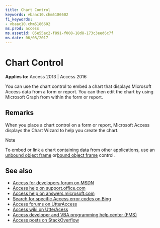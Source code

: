 ```yaml
---
title: Chart Control
keywords: vbaac10.chm5186602
f1_keywords:
- vbaac10.chm5186602
ms.prod: access
ms.assetid: 05e55ac2-f891-f008-18d8-173c3eed6c7f
ms.date: 06/08/2017
---
```



# Chart Control

**Applies to:** Access 2013 | Access 2016

You can use the chart control to embed a chart that displays Microsoft Access data from a form or report. You can then edit the chart by using Microsoft Graph from within the form or report.


## Remarks

When you place a chart control on a form or report, Microsoft Access displays the Chart Wizard to help you create the chart.

> [!NOTE] 
> To embed or link a chart containing data from other applications, use an [unbound object frame](unbound-object-frame-control.md) or[bound object frame](bound-object-frame-control.md) control.

## See also

- [Access for developers forum on MSDN](https://social.msdn.microsoft.com/Forums/office/en-US/home?forum=accessdev)
- [Access help on support.office.com](https://support.office.com/search/results?query=Access)
- [Access help on answers.microsoft.com](http://answers.microsoft.com/en-us/office/forum/access?page=1&;tab=question&;status=all&;auth=1)
- [Search for specific Access error codes on Bing](http://www.bing.com/)
- [Access forums on UtterAccess](http://www.utteraccess.com/forum/index.php?act=idx)
- [Access wiki on UtterAcess](http://www.utteraccess.com/forum/index.php?act=idx)
- [Access developer and VBA programming help center (FMS)](http://www.fmsinc.com/MicrosoftAccess/developer/)
- [Access posts on StackOverflow](http://stackoverflow.com/questions/tagged/ms-access)

